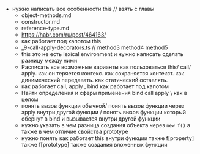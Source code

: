 - нужно написать все особенности this // взять с главы
    - object-methods.md
    - constructor.md
    - reference-type.md
    - https://habr.com/ru/post/464163/
    - как работает под капотом this
    - _9-call-apply-decorators.ts // method3 method4 method5
    - this это не есть lexical environment и нужно написать сделать разницу между ними
    - Расписать все возможные варианты как пользоваться this/ call/ apply. как он теряется контекс. как сохраняется
      контекст. как динимеческий передавать. как статический оставлять.
    - как работает call, apply , bind как работает под капотом
    - Найти определения и сферы применения bind call apply \\ как в целом
    - понять вызов функции обычной/ понять вызов функции через apply внутри другой функции / понять вызов функции
      который обернут в bind и вызывается внутри другой функции
    - нужно указать в чем разница создания объекта через  `new f()` а также в чем отличие свойства prototype
    - нужно понять как работает this внутри функции также f[property] также f[prototype] также создания вложенных
      функции 

